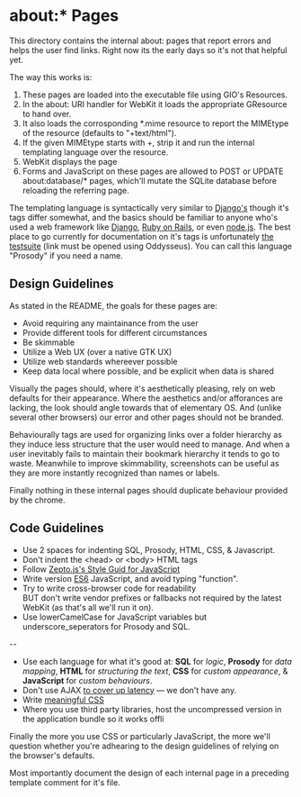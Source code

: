 about:* Pages
=============

This directory contains the internal about: pages that report errors and helps the user find links. Right now its the early days so it's not that helpful yet.

The way this works is:

1. These pages are loaded into the executable file using GIO's Resources. 
2. In the about: URI handler for WebKit it loads the appropriate GResource to hand over.
3. It also loads the corrosponding *.mime resource to report the MIMEtype of the resource (defaults to "+text/html").
4. If the given MIMEtype starts with +, strip it and run the internal templating language over the resource.
5. WebKit displays the page
6. Forms and JavaScript on these pages are allowed to POST or UPDATE about:database/* pages, which'll mutate the SQLite database before reloading the referring page.

The templating language is syntactically very similar to [Django's](https://docs.djangoproject.com/en/1.10/ref/templates/language/) though it's tags differ somewhat, and the basics should be familiar to anyone who's used a web framework like [Django](https://www.djangoproject.com/), [Ruby on Rails](http://rubyonrails.org/), or even [node.js](https://nodejs.org/en/). The best place to go currently for documentation on it's tags is unfortunately [the testsuite](about:debugging/test) (link must be opened using Oddysseus). You can call this language "Prosody" if you need a name.

Design Guidelines
-----------------

As stated in the README, the goals for these pages are:

* Avoid requiring any maintainance from the user
* Provide different tools for different circumstances
* Be skimmable
* Utilize a Web UX (over a native GTK UX)
* Utilize web standards whereever possible
* Keep data local where possible, and be explicit when data is shared

Visually the pages should, where it's aesthetically pleasing, rely on web defaults for their appearance. Where the aesthetics and/or afforances are lacking, the look should angle towards that of elementary OS. And (unlike several other browsers) our error and other pages should not be branded.

Behaviourally tags are used for organizing links over a folder hierarchy as they induce less structure that the user would need to manage. And when a user inevitably fails to maintain their bookmark hierarchy it tends to go to waste. Meanwhile to improve skimmability, screenshots can be useful as they are more instantly recognized than names or labels.

Finally nothing in these internal pages should duplicate behaviour provided by the chrome. 

Code Guidelines
---------------

* Use 2 spaces for indenting SQL, Prosody, HTML, CSS, & Javascript.
* Don't indent the &lt;head&gt; or &lt;body&gt; HTML tags
* Follow [Zepto.js's Style Guid for JavaScript](https://github.com/madrobby/zepto/blob/master/CONTRIBUTING.md#code-style-guidelines)
* Write version [ES6](http://es6-features.org/) JavaScript, and avoid typing "function".
* Try to write cross-browser code for readability <br /> BUT don't write vendor prefixes or fallbacks not required by the latest WebKit (as that's all we'll run it on).
* Use lowerCamelCase for JavaScript variables but underscore_seperators for Prosody and SQL.

--

* Use each language for what it's good at: <strong>SQL</strong> for <em>logic</em>, <strong>Prosody</strong> for <em>data mapping</em>, <strong>HTML</strong> for <em>structuring the text</em>, <strong>CSS</strong> for <em>custom appearance</em>, & <strong>JavaScript</strong> for <em>custom behaviours</em>.
* Don't use AJAX [to cover up latency](http://www.oreilly.com/catalog/headra/chapter/ch01.pdf) &mdash; we don't have any.
* Write [meaningful CSS](https://alistapart.com/article/meaningful-css-style-like-you-mean-it)
* Where you use third party libraries, host the uncompressed version in the application bundle so it works offli

Finally the more you use CSS or particularly JavaScript, the more we'll question whether you're adhearing to the design guidelines of relying on the browser's defaults. 

Most importantly document the design of each internal page in a preceding template comment for it's file. 
